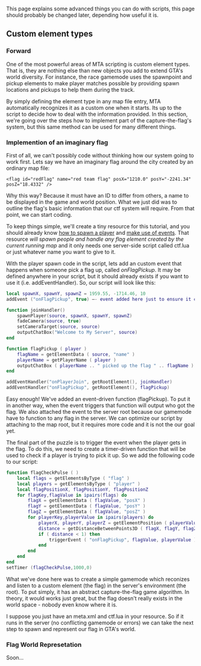 This page explains some advanced things you can do with scripts, this page should probably be changed later, depending how useful it is.

Custom element types
--------------------

### Forward

One of the most powerful areas of MTA scripting is custom element types. That is, they are nothing else than new objects you add to extend GTA's world diversity. For instance, the race gamemode uses the spawnpoint and pickup elements to make player matches possible by providing spawn locations and pickups to help them during the track.

By simply defining the element type in any map file entry, MTA automatically recognizes it as a custom one when it starts. Its up to the script to decide how to deal with the information provided. In this section, we're going over the steps how to implement part of the capture-the-flag's system, but this same method can be used for many different things.

### Implemention of an imaginary flag

First of all, we can't possibly code without thinking how our system going to work first. Lets say we have an imaginary flag around the city created by an ordinary map file:

``` pua
<flag id="redFlag" name="red team flag" posX="1210.0" posY="-2241.34" posZ="18.4332" />
```

Why this way? Because it must have an ID to differ from others, a name to be displayed in the game and world position. What we just did was to outline the flag's basic information that our ctf system will require. From that point, we can start coding.

To keep things simple, we'll create a tiny resource for this tutorial, and you should already know [how to spawn a player](/docs/scripting_introduction#creating_a_simple_script.md "wikilink") and [make use of events](/Scripting_Introduction#Events.md "wikilink"). That resource *will spawn people and handle any flag element created by the current running map* and it only needs one server-side script called ctf.lua or just whatever name you want to give to it.

With the player spawn code in the script, lets add an custom event that happens when someone pick a flag up, called *onFlagPickup*. It may be defined anywhere in your script, but it should already exists if you want to use it (i.e. addEventHandler). So, our script will look like this:

``` lua
local spawnX, spawnY, spawnZ = 1959.55, -1714.46, 10
addEvent ("onFlagPickup", true) –- event added here just to ensure it can be used by hole script

function joinHandler()
    spawnPlayer(source, spawnX, spawnY, spawnZ)
    fadeCamera(source, true)
    setCameraTarget(source, source)
    outputChatBox("Welcome to My Server", source)
end

function flagPickup ( player )
    flagName = getElementData ( source, "name" )
    playerName = getPlayerName ( player )
    outputChatBox ( playerName .. " picked up the flag " .. flagName )
end

addEventHandler("onPlayerJoin", getRootElement(), joinHandler)
addEventHandler("onFlagPickup", getRootElement(), flagPickup)
```

Easy enough! We've added an event-driven function (flagPickup). To put it in another way, when the event triggers that function will output who got the flag. We also attached the event to the server root because our gamemode have to function to any flag in the server. We can optimize our script by attaching to the map root, but it requires more code and it is not the our goal yet.

The final part of the puzzle is to trigger the event when the player gets in the flag. To do this, we need to create a timer-driven function that will be used to check if a player is trying to pick it up. So we add the following code to our script:

``` lua
function flagCheckPulse ( )
    local flags = getElementsByType ( "flag" )
    local players = getElementsByType ( "player" )
    local flagPositionX, flagPositionY, flagPositionZ
    for flagKey,flagValue in ipairs(flags) do
        flagX = getElementData ( flagValue, "posX" )
        flagY = getElementData ( flagValue, "posY" )
        flagZ = getElementData ( flagValue, "posZ" )       
        for playerKey,playerValue in ipairs(players) do
            playerX, playerY, playerZ = getElementPosition ( playerValue )
            distance = getDistanceBetweenPoints3D ( flagX, flagY, flagZ, playerX, playerY, playerZ )
            if ( distance < 1) then
                triggerEvent ( "onFlagPickup", flagValue, playerValue )
            end
        end
    end
end
setTimer (flagCheckPulse,1000,0)
```

What we've done here was to create a simple gamemode which reconizes and listen to a custom element (the flag) in the server's environment (the root). To put simply, it has an abstract capture-the-flag game algorithm. In theory, it would works just great, but the flag doesn't really exists in the world space - nobody even know where it is.

I suppose you just have an meta.xml and ctf.lua in your resource. So if it runs in the server (no conflicting gamemode or errors) we can take the next step to spawn and represent our flag in GTA's world.

### Flag World Represetation

Soon...
